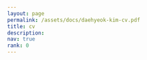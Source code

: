 ```yaml
---
layout: page
permalink: /assets/docs/daehyeok-kim-cv.pdf
title: cv
description:  
nav: true
rank: 0
---
```

